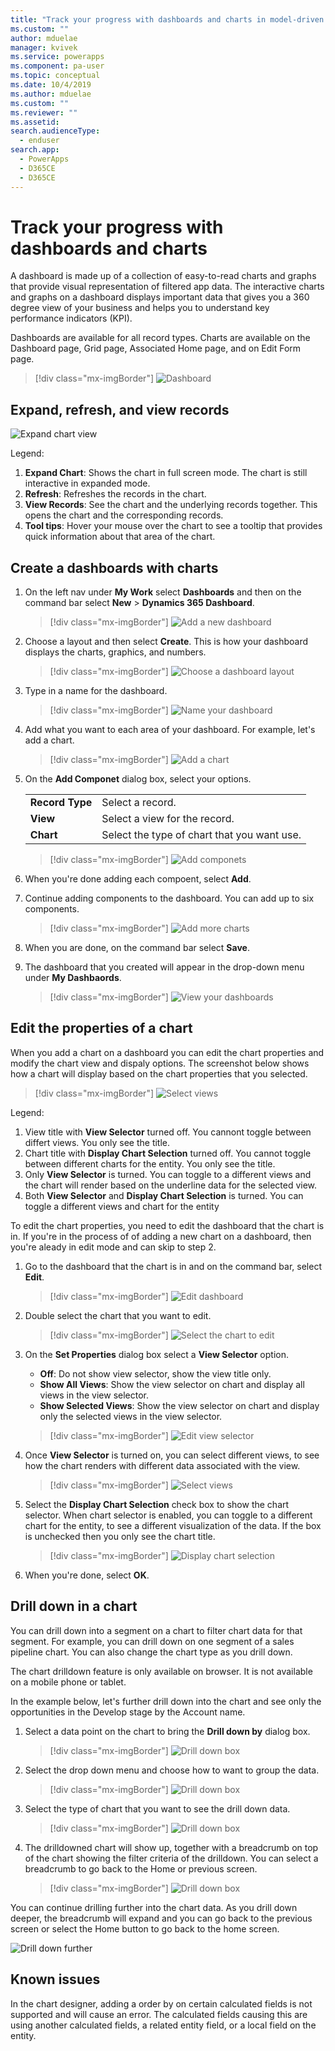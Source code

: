 ```yaml
---
title: "Track your progress with dashboards and charts in model-driven apps| MicrosoftDocs"
ms.custom: ""
author: mduelae
manager: kvivek
ms.service: powerapps
ms.component: pa-user
ms.topic: conceptual
ms.date: 10/4/2019
ms.author: mduelae
ms.custom: ""
ms.reviewer: ""
ms.assetid: 
search.audienceType: 
  - enduser
search.app: 
  - PowerApps
  - D365CE
  - D365CE
---
```

# Track your progress with dashboards and charts

A dashboard is made up of a collection of easy-to-read charts and graphs that provide visual representation of filtered app data. The interactive charts and graphs on a dashboard displays important data that gives you a 360 degree view of your business and helps you to understand key performance indicators (KPI).

Dashboards are available for all record types. Charts are available on the Dashboard page, Grid page, Associated Home page, and on Edit Form page. 

> [!div class="mx-imgBorder"]
> ![Dashboard](media/dashboard_sample.png "Sample Dashboard") 


## Expand, refresh, and view records


![Expand chart view](media/chart_more_buttons.png "Expand chart view")


Legend:

1. **Expand Chart**: Shows the chart in full screen mode. The chart is still interactive in expanded mode.  
2. **Refresh**: Refreshes the records in the chart.
3. **View Records**: See the chart and the underlying records together. This opens the chart and the corresponding records.
4. **Tool tips**: Hover your mouse over the chart to see a tooltip that provides quick information about that area of the chart.      


## Create a dashboards with charts

1. On the left nav under **My Work** select **Dashboards** and then on the command bar select **New** > **Dynamics 365 Dashboard**. 

   > [!div class="mx-imgBorder"]
   > ![Add a new dashboard](media/add_new_dashboard.png "Add a new dashboard")
   
2. Choose a layout and then select **Create**. This is how your dashboard displays the charts, graphics, and numbers. 

   > [!div class="mx-imgBorder"]
   > ![Choose a dashboard layout](media/dashboard_layout.png "Choose a dashboard layout")
 
3. Type in a name for the dashboard. 

   > [!div class="mx-imgBorder"]
   > ![Name your dashboard](media/name_dashboard.png "Name your dashboard")
   
   
4. Add what you want to each area of your dashboard. For example, let's add a chart. 

   > [!div class="mx-imgBorder"]
   > ![Add a chart](media/insert_chart.png "Add a chart")
 
5. On the **Add Componet** dialog box, select your options. 
 
      |  |  |
      | --- | --- |
      | **Record Type** |Select a record.  |
      | **View** |Select a view for the record.  |
      | **Chart** |Select the type of chart that you want use. |


      > [!div class="mx-imgBorder"]
      > ![Add componets](media/add_componet_to_dashboard.png "Add componets")

 
6. When you're done adding each compoent, select **Add**.
 

7. Continue adding components to the dashboard. You can add up to six components.   
 
   > [!div class="mx-imgBorder"]
   > ![Add more charts](media/add_more_charts.png "Add more charts")
 
8. When you are done, on the command bar select **Save**. 
 
9. The dashboard that you created will appear in the drop-down menu under **My Dashbaords**.

   > [!div class="mx-imgBorder"]
   > ![View your dashboards](media/my_dashboards.png "View your dashboards")


## Edit the properties of a chart

When you add a chart on a dashboard you can edit the chart properties and modify the chart view and dispaly options. The screenshot below shows how a chart will display based on the chart properties that you selected.

   > [!div class="mx-imgBorder"]
   > ![Select views](media/all_chart_views.png "Select views")

Legend:

 1. View title with **View Selector** turned off. You cannont toggle between differt views. You only see the title.
 2. Chart title with **Display Chart Selection** turned off. You cannot toggle between different charts for the entity. You only see the title.
 3. Only **View Selector** is turned. You can toggle to a different views and the chart will render based on the underline data for the selected view.
 4. Both **View Selector** and **Display Chart Selection** is turned. You can toggle a different views and chart for the entity


To edit the chart properties, you need to edit the dashboard that the chart is in. If you're in the process of of adding a new chart on a dashboard, then you're aleady in edit mode and can skip to step 2.


1. Go to the dashboard that the chart is in and on the command bar, select **Edit**.


   > [!div class="mx-imgBorder"]
   > ![Edit dashboard](media/edit_dashboard_prop.png "Edit your dashboard")
   
2. Double select the chart that you want to edit. 

   > [!div class="mx-imgBorder"]
   > ![Select the chart to edit](media/select_chart_to_edit.png "Select the chart to edit")

3. On the **Set Properties** dialog box select a **View Selector** option. 

	- **Off**: Do not show view selector, show the view title only.
	- **Show All Views**: Show the view selector on chart and display all views in the view selector.
	- **Show Selected Views**: Show the view selector on chart and display only the selected views in the view selector.
 
   > [!div class="mx-imgBorder"]
   > ![Edit view selector](media/edit_view_selector.png "Edit view selector")

4. Once **View Selector** is turned on, you can select different views, to see how the chart renders with different data associated with the view.

   > [!div class="mx-imgBorder"]
   > ![Select views](media/charts_select_views.png "Select views")


5. Select the **Display Chart Selection** check box to show the chart selector. When chart selector is enabled, you can toggle to a different chart for the entity, to see a different visualization of the data. If the box is unchecked then you only see the chart title.

   > [!div class="mx-imgBorder"]
   > ![Display chart selection](media/charts_options_1.png "Display chart selection")

6. When you're done, select **OK**.


## Drill down in a chart

You can drill down into a segment on a chart to filter chart data for that segment. For example, you can drill down on one segment of a sales pipeline chart. You can also change the chart type as you drill down.

The chart drilldown feature is only available on browser. It is not available on a mobile phone or tablet.

In the example below, let's further drill down into the chart and see only the opportunities in the Develop stage by the Account name.

1. Select a data point on the chart to bring the **Drill down by** dialog box.

   > [!div class="mx-imgBorder"]
   > ![Drill down box](media/chart_drilldown.png "Drill down on a chart box")

2. Select the drop down menu and choose how to want to group the data.

   > [!div class="mx-imgBorder"]
   > ![Drill down box](media/chart_drilldown_1.png "Drill down on a chart box")
   
3. Select the type of chart that you want to see the drill down data.

   > [!div class="mx-imgBorder"]
   > ![Drill down box](media/chart_drilldown_2.png "Drill down on a chart box")

4. The drilldowned chart will show up, together with a breadcrumb on top of the chart showing the filter criteria of the drilldown. You can select a breadcrumb to go back to the Home or previous screen.

   > [!div class="mx-imgBorder"]
   > ![Drill down box](media/chart_drilldown_3.png "Drill down on a chart box")


You can continue drilling further into the chart data. As you drill down deeper, the breadcrumb will expand and you can go back to the previous screen or select the Home button to go back to the home screen.

   ![Drill down further](media/chart_drilldown_4.png "Drill down further")

## Known issues  
In the chart designer, adding a order by on certain calculated fields is not supported and will cause an error. The calculated fields causing this are using another calculated fields, a related entity field, or a local field on the entity.



